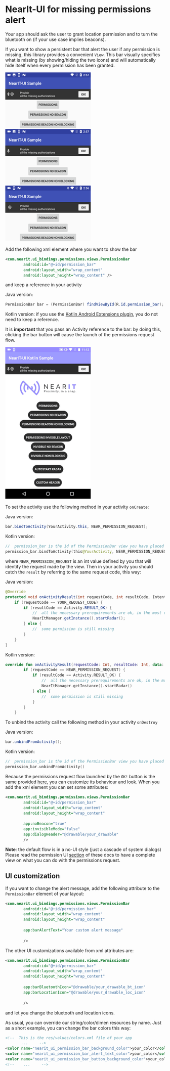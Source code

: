 # NearIt-UI for missing permissions alert

Your app should ask the user to grant location permission and to turn the bluetooth on (if your use case implies beacons).

If you want to show a persistent bar that alert the user if any permission is missing, this library provides a convenient `View`.
This bar visually specifies what is missing (by showing/hiding the two icons) and will automatically hide itself when every permission has been granted.

![missing_both](missing_both.png)
![missing_bt](missing_bt.png)
![missing_loc](missing_loc.png)

Add the following xml element where you want to show the bar

```xml
<com.nearit.ui_bindings.permissions.views.PermissionBar
        android:id="@+id/permission_bar"
        android:layout_width="wrap_content"
        android:layout_height="wrap_content" />
```

and keep a reference in your activity

Java version:
```java
PermissionBar bar = (PermissionBar) findViewById(R.id.permission_bar);
```

Kotlin version: if you use the [Kotlin Android Extensions plugin](https://kotlinlang.org/docs/tutorials/android-plugin.html), you do not need to keep a reference. 

It is **important** that you pass an Activity reference to the bar: by doing this, clicking the bar button will cause the launch of the permissions request flow.

![bar](permissions_bar.gif)

To set the activity use the following method in your activity `onCreate`:

Java version:
```java
bar.bindToActivity(YourActivity.this, NEAR_PERMISSION_REQUEST);
```

Kotlin version:
```kotlin
//  permission_bar is the id of the PermissionBar view you have placed in your layout
permission_bar.bindToActivity(this@YourActivity, NEAR_PERMISSION_REQUEST);
```

where `NEAR_PERMISSION_REQUEST` is an int value defined by you that will identify the request made by the view.
Then in your activity you should catch the `result` by referring to the same request code, this way:

Java version:
```java
@Override
protected void onActivityResult(int requestCode, int resultCode, Intent data) {
    if (requestCode == YOUR_REQUEST_CODE) {
        if (resultCode == Activity.RESULT_OK) {
            //  all the necessary prerequirements are ok, in the most common scenarios you should start NearIT radar here
            NearItManager.getInstance().startRadar();
        } else {
            //  some permission is still missing
        }
    }
}
```

Kotlin version:
```kotlin
override fun onActivityResult(requestCode: Int, resultCode: Int, data: Intent?) {
        if (requestCode == NEAR_PERMISSION_REQUEST) {
            if (resultCode == Activity.RESULT_OK) {
                //  all the necessary prerequirements are ok, in the most common scenarios you should start NearIT radar here
                NearItManager.getInstance().startRadar()
            } else {
                //  some permission is still missing
            }
        }
    }
```

To unbind the activity call the following method in your activity `onDestroy`

Java version:
```java
bar.unbindFromActivity();
```

Kotlin version:
```kotlin
//  permission_bar is the id of the PermissionBar view you have placed in your layout
permission_bar.unbindFromActivity()
```

Because the permissions request flow launched by the `OK!` button is the same provided [here](PERMISSIONS.md), you can customize its behaviour and look.
When you add the xml element you can set some attributes:

```xml
<com.nearit.ui_bindings.permissions.views.PermissionBar
        android:id="@+id/permission_bar"
        android:layout_width="wrap_content"
        android:layout_height="wrap_content"
        
        app:noBeacon="true"
        app:invisibleMode="false"
        app:dialogHeader="@drawable/your_drawable"
        />
```

**Note**: the default flow is in a no-UI style (just a cascade of system dialogs)
Please read the permission UI [section](PERMISSIONS.md) of these docs to have a complete view on what you can do with the permissions request.

## UI customization

If you want to change the alert message, add the following attribute to the `PermissionBar` element of your layout:

```xml
<com.nearit.ui_bindings.permissions.views.PermissionBar
        android:id="@+id/permission_bar"
        android:layout_width="wrap_content"
        android:layout_height="wrap_content"
        
        app:barAlertText="Your custom alert message"
        
        />
```

The other UI customizations available from xml attributes are:

```xml
<com.nearit.ui_bindings.permissions.views.PermissionBar
        android:id="@+id/permission_bar"
        android:layout_width="wrap_content"
        android:layout_height="wrap_content"
        
        app:barBluetoothIcon="@drawable/your_drawable_bt_icon"
        app:barLocationIcon="@drawable/your_drawable_loc_icon"
        
        />
```

and let you change the bluetooth and location icons.

As usual, you can override our string/color/dimen resources by name. Just as a short example, you can change the bar colors this way:
```xml
<!--  This is the res/values/colors.xml file of your app
       ...     -->
<color name="nearit_ui_permission_bar_background_color">your_color</color>
<color name="nearit_ui_permission_bar_alert_text_color">your_color</color>
<color name="nearit_ui_permission_bar_button_background_color">your_color</color>
<!--    ...     -->
```
